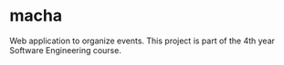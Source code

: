 # macha
Web application to organize events.
This project is part of the 4th year Software Engineering course.
